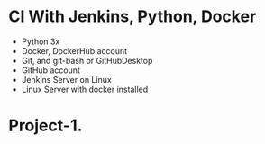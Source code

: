 # CI With Jenkins, Python, Docker

- Python 3x
- Docker, DockerHub account
- Git, and git-bash or GitHubDesktop
- GitHub account
- Jenkins Server on Linux
- Linux Server with docker installed
# Project-1.
